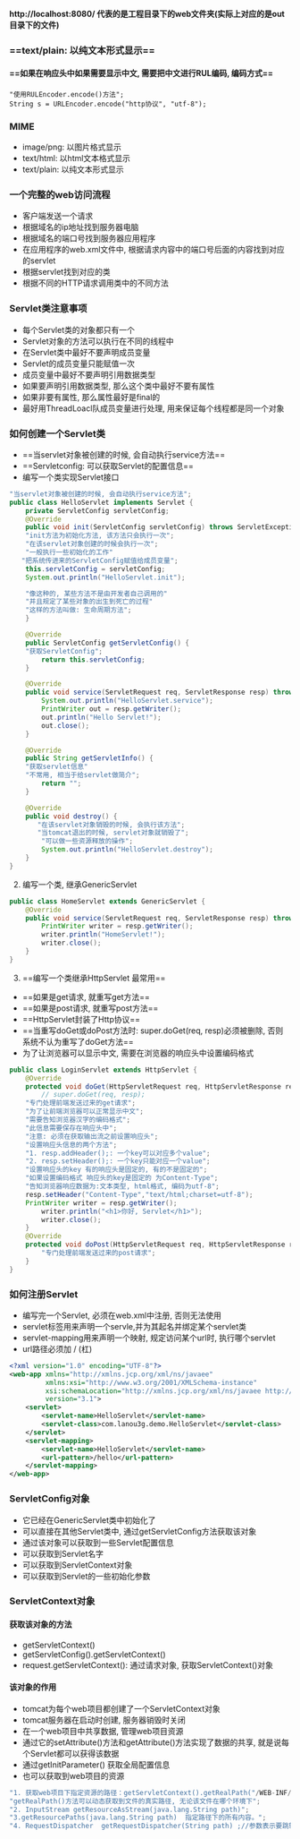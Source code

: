 #### http://localhost:8080/ 代表的是工程目录下的web文件夹(实际上对应的是out目录下的文件)
### ==text/plain: 以纯文本形式显示==
#### ==如果在响应头中如果需要显示中文, 需要把中文进行RUL编码, 编码方式==
```
"使用RULEncoder.encode()方法";
String s = URLEncoder.encode("http协议", "utf-8");
```
### MIME
- image/png: 以图片格式显示
- text/html: 以html文本格式显示
- text/plain: 以纯文本形式显示
### 一个完整的web访问流程
- 客户端发送一个请求
- 根据域名的ip地址找到服务器电脑
- 根据域名的端口号找到服务器应用程序
- 在应用程序的web.xml文件中, 根据请求内容中的端口号后面的内容找到对应的servlet
- 根据servlet找到对应的类
- 根据不同的HTTP请求调用类中的不同方法
### Servlet类注意事项
- 每个Servlet类的对象都只有一个
- Servlet对象的方法可以执行在不同的线程中
- 在Servlet类中最好不要声明成员变量
- Servlet的成员变量只能赋值一次
- 成员变量中最好不要声明引用数据类型
- 如果要声明引用数据类型, 那么这个类中最好不要有属性
- 如果非要有属性, 那么属性最好是final的
- 最好用ThreadLoacl队成员变量进行处理, 用来保证每个线程都是同一个对象
### 如何创建一个Servlet类
- ==当servlet对象被创建的时候, 会自动执行service方法==
- ==Servletconfig: 可以获取Servlet的配置信息==
- 编写一个类实现Servlet接口

```java
"当servlet对象被创建的时候, 会自动执行service方法";
public class HelloServlet implements Servlet {
    private ServletConfig servletConfig;
    @Override
    public void init(ServletConfig servletConfig) throws ServletException {
    "init方法为初始化方法, 该方法只会执行一次";
    "在该servlet对象创建的时候会执行一次";
    "一般执行一些初始化的工作"
   "把系统传进来的ServletConfig赋值给成员变量";
    this.servletConfig = servletConfig;
    System.out.println("HelloServlet.init");

    "像这种的, 某些方法不是由开发者自己调用的"
    "并且规定了某些对象的出生到死亡的过程"
    "这样的方法叫做: 生命周期方法";
    }

    @Override
    public ServletConfig getServletConfig() {
    "获取ServletConfig";
        return this.servletConfig;
    }

    @Override
    public void service(ServletRequest req, ServletResponse resp) throws ServletException, IOException {
        System.out.println("HelloServlet.service");
        PrintWriter out = resp.getWriter();
        out.println("Hello Servlet!");
        out.close();
    }

    @Override
    public String getServletInfo() {
    "获取servlet信息"
    "不常用, 相当于给servlet做简介";
        return "";
    }

    @Override
    public void destroy() {
       "在该servlet对象销毁的时候, 会执行该方法";
       "当tomcat退出的时候, servlet对象就销毁了";
        "可以做一些资源释放的操作";
        System.out.println("HelloServlet.destroy");
    }
}
```

2. 编写一个类, 继承GenericServlet

```java
public class HomeServlet extends GenericServlet {
    @Override
    public void service(ServletRequest req, ServletResponse resp) throws ServletException, IOException {
        PrintWriter writer = resp.getWriter();
        writer.println("HomeServlet!");
        writer.close();
    }
}
```

3. ==编写一个类继承HttpServlet 最常用==
- ==如果是get请求, 就重写get方法==
- ==如果是post请求, 就重写post方法==
- ==HttpServlet封装了Http协议==
- ==当重写doGet或doPost方法时: super.doGet(req, resp)必须被删除, 否则系统不认为重写了doGet方法==
- 为了让浏览器可以显示中文, 需要在浏览器的响应头中设置编码格式

```java
public class LoginServlet extends HttpServlet {
    @Override
    protected void doGet(HttpServletRequest req, HttpServletResponse resp) throws ServletException, IOException {
        // super.doGet(req, resp);
    "专门处理前端发送过来的get请求";
    "为了让前端浏览器可以正常显示中文";
    "需要告知浏览器汉字的编码格式";
    "此信息需要保存在响应头中";
    "注意: 必须在获取输出流之前设置响应头";
    "设置响应头信息的两个方法";
    "1. resp.addHeader();: 一个key可以对应多个value";
    "2. resp.setHeader();: 一个key只能对应一个value";
    "设置响应头的key 有的响应头是固定的, 有的不是固定的";
    "如果设置编码格式 响应头的key是固定的 为Content-Type";
    "告知浏览器响应数据为:文本类型, html格式, 编码为utf-8";
    resp.setHeader("Content-Type","text/html;charset=utf-8");
    PrintWriter writer = resp.getWriter();
        writer.println("<h1>你好, Servlet</h1>");
        writer.close();
    }
    @Override
    protected void doPost(HttpServletRequest req, HttpServletResponse resp) throws ServletException, IOException {
        "专门处理前端发送过来的post请求";
    }
}
```

### 如何注册Servlet
- 编写完一个Servlet, 必须在web.xml中注册, 否则无法使用
- servlet标签用来声明一个servle,并为其起名并绑定某个servlet类
- servlet-mapping用来声明一个映射, 规定访问某个url时, 执行哪个servlet
- url路径必须加 / (杠)

```xml
<?xml version="1.0" encoding="UTF-8"?>
<web-app xmlns="http://xmlns.jcp.org/xml/ns/javaee"
         xmlns:xsi="http://www.w3.org/2001/XMLSchema-instance"
         xsi:schemaLocation="http://xmlns.jcp.org/xml/ns/javaee http://xmlns.jcp.org/xml/ns/javaee/web-app_3_1.xsd"
         version="3.1">
    <servlet>
        <servlet-name>HelloServlet</servlet-name>
        <servlet-class>com.lanou3g.demo.HelloServlet</servlet-class>
    </servlet>
    <servlet-mapping>
        <servlet-name>HelloServlet</servlet-name>
        <url-pattern>/hello</url-pattern>
    </servlet-mapping>
</web-app>
```

### ServletConfig对象
- 它已经在GenericServlet类中初始化了
- 可以直接在其他Servlet类中, 通过getServletConfig方法获取该对象
- 通过该对象可以获取到一些Servlet配置信息
- 可以获取到Servlet名字
- 可以获取到ServletContext对象
- 可以获取到Servlet的一些初始化参数
### ServletContext对象
#### 获取该对象的方法
- getServletContext()
- getServletConfig().getServletContext()
- request.getServletContext(): 通过请求对象, 获取ServletContext()对象
#### 该对象的作用
- tomcat为每个web项目都创建了一个ServletContext对象
- tomcat服务器在启动时创建, 服务器销毁时关闭
- 在一个web项目中共享数据, 管理web项目资源
- 通过它的setAttribute()方法和getAttribute()方法实现了数据的共享, 就是说每个Servlet都可以获得该数据
- 通过getInitParameter() 获取全局配置信息
- 也可以获取到web项目的资源

```java
"1. 获取web项目下指定资源的路径：getServletContext().getRealPath("/WEB-INF/web.xml
"getRealPath()方法可以动态获取到文件的真实路径, 无论该文件在哪个环境下";
"2. InputStream getResourceAsStream(java.lang.String path)";
"3.getResourcePaths(java.lang.String path)  指定路径下的所有内容。";
"4. RequestDispatcher  getRequestDispatcher(String path) ;//参数表示要跳转到哪去";
```

